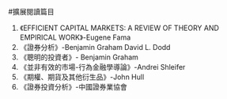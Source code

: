 #擴展閱讀篇目

1. 《EFFICIENT CAPITAL MARKETS: A REVIEW OF THEORY AND EMPIRICAL WORK》-Eugene Fama
2. 《證券分析》-Benjamin Graham David L. Dodd
3. 《聰明的投資者》- Benjamin Graham
5. 《並非有效的市場-行為金融學導論》-Andrei Shleifer
4. 《期權、期貨及其他衍生品》-John Hull
5. 《證券投資分析》-中國證券業協會

